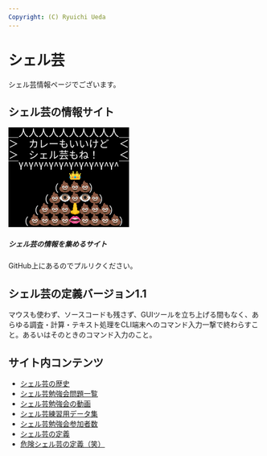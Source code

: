 ```yaml
---
Copyright: (C) Ryuichi Ueda
---
```



# シェル芸

シェル芸情報ページでございます。

## シェル芸の情報サイト

<div class="card mb-3">
  <div class="row no-gutters">
    <div class="col-md-4">
        <a href="/?page=news"><img class="card-img-top" src="/pages/01434/shellgei.png" alt="shellgei"></a>
    </div>
    <div class="col-md-8">
      <div class="card-body">
        <h5 class="card-title">シェル芸の情報を集めるサイト <i class="fa fa-external-link"></i></h5>
        <p class="card-text">GitHub上にあるのでプルリクください。</p>
        <!--<p class="card-text"><small class="text-muted">Last updated 3 mins ago</small></p>-->
      </div>
    </div>
  </div>
</div>

## シェル芸の定義バージョン1.1

マウスも使わず、ソースコードも残さず、GUIツールを立ち上げる間もなく、あらゆる調査・計算・テキスト処理をCLI端末へのコマンド入力一撃で終わらすこと。あるいはそのときのコマンド入力のこと。

## サイト内コンテンツ

* [シェル芸の歴史](/?page=08865)
* [シェル芸勉強会問題一覧](/?page=00684)
* [シェル芸勉強会の動画](/?page=09678)
* [シェル芸練習用データ集](/?page=05649)
* [シェル芸勉強会参加者数](/?page=05567)
* [シェル芸の定義](/?page=01434)
* [危険シェル芸の定義（笑）](/?page=03752)
